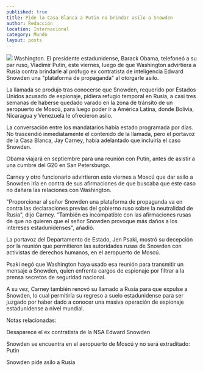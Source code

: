 ```yaml
---
published: true
title: Pide la Casa Blanca a Putin no brindar asilo a Snowden
author: Redacción
location: Internacional
category: Mundo
layout: posts
---
```


![](http://i.imgur.com/0ObP5Xzm.jpg)
Washington. El presidente estadunidense, Barack Obama, telefoneó a su par ruso, Vladimir Putin, este viernes, luego de que Washington advirtiera a Rusia contra brindarle al prófugo ex contratista de inteligencia Edward Snowden una "plataforma de propaganda" al otorgarle asilo.

La llamada se produjo tras conocerse que Snowden, requerido por Estados Unidos acusado de espionaje, pidiera refugio temporal en Rusia, a casi tres semanas de haberse quedado varado en la zona de tránsito de un aeropuerto de Moscú, para luego poder ir a América Latina, donde Bolivia, Nicaragua y Venezuela le ofrecieron asilo.

La conversación entre los mandatarios había estado programada por días. No trascendió inmediatamente el contenido de la llamada, pero el portavoz de la Casa Blanca, Jay Carney, había adelantado que incluiría el caso Snowden.

Obama viajará en septiembre para una reunión con Putin, antes de asistir a una cumbre del G20 en San Petersburgo.

Carney y otro funcionario advirtieron este viernes a Moscú que dar asilo a Snowden iría en contra de sus afirmaciones de que buscaba que este caso no dañara las relaciones con Washington.

"Proporcionar al señor Snowden una plataforma de propaganda va en contra las declaraciones previas del gobierno ruso sobre la neutralidad de Rusia", dijo Carney. "También es incompatible con las afirmaciones rusas de que no quieren que el señor Snowden provoque más daños a los intereses estadunidenses", añadió.

La portavoz del Departamento de Estado, Jen Psaki, mostró su decepción por la reunión que permitieron las autoridades rusas de Snowden con activistas de derechos humanos, en el aeropuerto de Moscú.

Psaki negó que Washington haya usado esa reunión para transmitir un mensaje a Snowden, quien enfrenta cargos de espionaje por filtrar a la prensa secretos de seguridad nacional.

A su vez, Carney también renovó su llamado a Rusia para que expulse a Snowden, lo cual permitiría su regreso a suelo estadunidense para ser juzgado por haber dado a conocer una masiva operación de espionaje estadunidense a nivel mundial.

Notas relacionadas:

Desaparece el ex contratista de la NSA Edward Snowden

Snowden se encuentra en el aeropuerto de Moscú y no será extraditado: Putin

Snowden pide asilo a Rusia
